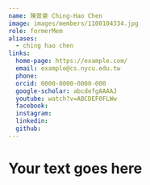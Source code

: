 ```yaml
---
name: 陳景豪 Ching-Hao Chen 
image: images/members/1100104334.jpg 
role: formerMem
aliases:
  - ching hao chen
links:
  home-page: https://example.com/
  email: example@cs.nycu.edu.tw
  phone: 
  orcid: 0000-0000-0000-000
  google-scholar: abcdefgAAAAJ
  youtube: watch?v=ABCDEF0FLWw
  facebook:
  instagram:
  linkedin:
  github:
---
```

# Your text goes here
